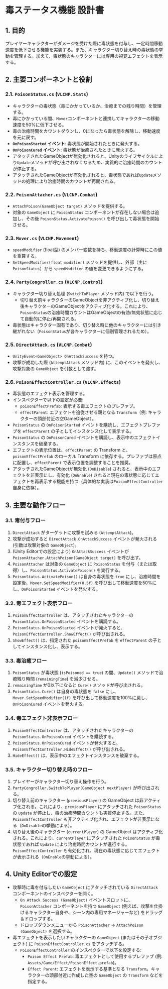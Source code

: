 # 毒ステータス機能 設計書

## 1. 目的

プレイヤーキャラクターがダメージを受けた際に毒状態を付与し、一定時間移動速度を低下させる機能を実装する。また、キャラクター切り替え時の毒状態の挙動を管理する。加えて、毒状態のキャラクターには専用の視覚エフェクトを表示する。

## 2. 主要コンポーネントと役割

### 2.1. `PoisonStatus.cs` (`VLCNP.Stats`)
-   キャラクターの毒状態（毒にかかっているか、治癒までの残り時間）を管理する。
-   毒にかかっている間、`Mover`コンポーネントと連携してキャラクターの移動速度を50%に低下させる。
-   毒の治癒時間をカウントダウンし、0になったら毒状態を解除し、移動速度を元に戻す。
-   **`OnPoisonStarted` イベント**: 毒状態が開始されたときに発火する。
-   **`OnPoisonCured` イベント**: 毒状態が治癒されたときに発火する。
-   アタッチされたGameObjectが無効化されると、Unityのライフサイクルにより`Update`メソッドが呼び出されなくなるため、実質的に治癒時間のカウントが停止する。
-   アタッチされたGameObjectが有効化されると、毒状態であれば`Update`メソッドの処理により治癒時間のカウントが再開される。

### 2.2. `PoisonAttacher.cs` (`VLCNP.Combat`)
-   `AttachPoison(GameObject target)` メソッドを提供する。
-   対象の `GameObject` に `PoisonStatus` コンポーネントが存在しない場合は追加し、その後 `PoisonStatus.ActivatePoison()` を呼び出して毒状態を開始させる。

### 2.3. `Mover.cs` (`VLCNP.Movement`)
-   `speedModifier` (float型) のメンバー変数を持ち、移動速度の計算時にこの値を乗算する。
-   `SetSpeedModifier(float modifier)` メソッドを提供し、外部（主に`PoisonStatus`）から `speedModifier` の値を変更できるようにする。

### 2.4. `PartyCongroller.cs` (`VLCNP.Control`)
-   キャラクター切り替え処理 (`SwitchToPlayer` メソッド内) で以下を行う。
    -   切り替え前キャラクターのGameObjectを非アクティブ化し、切り替え後キャラクターのGameObjectをアクティブ化する。これにより、`PoisonStatus`の治癒時間カウントはGameObjectの有効/無効状態に応じて自動的に停止/再開される。
-   毒状態はキャラクター固有であり、切り替え時に他のキャラクターには引き継がれない（`PoisonStatus`が各キャラクターに個別管理されるため）。

### 2.5. `DirectAttack.cs` (`VLCNP.Combat`)
-   `UnityEvent<GameObject> OnAttackSuccess` を持つ。
-   攻撃が成功した際 (`AttemptAttack` メソッド内) に、このイベントを発火し、攻撃対象の `GameObject` を引数として渡す。

### 2.6. `PoisonEffectController.cs` (`VLCNP.Effects`)
-   毒状態のエフェクト表示を管理する。
-   インスペクターで以下の設定が必要:
    -   `poisonEffectPrefab`: 表示する毒エフェクトのプレファブ。
    -   `effectParent`: エフェクトを追従させる親となる `Transform`（例: キャラクターの頭部付近の空GameObject）。
-   `PoisonStatus` の `OnPoisonStarted` イベントを購読し、エフェクトプレファブを `effectParent` の子としてインスタンス化して表示する。
-   `PoisonStatus` の `OnPoisonCured` イベントを購読し、表示中のエフェクトインスタンスを破棄する。
-   エフェクトの表示位置は、`effectParent` の Transform と、`poisonEffectPrefab` のローカル Transform に依存する。プレファブは原点に配置し、`effectParent` で表示位置を調整することを推奨。
-   アタッチされたGameObjectが無効化 (`OnDisable`) されると、表示中のエフェクトを非表示にし、有効化 (`OnEnable`) されると現在の毒状態に応じてエフェクトを再表示する機能を持つ（具体的な実装は`PoisonEffectController`自身に依存）。

## 3. 主要な動作フロー

### 3.1. 毒付与フロー
1.  `DirectAttack` がターゲットに攻撃を試みる (`AttemptAttack`)。
2.  攻撃が成功すると `DirectAttack.OnAttackSuccess` イベントが発火される (引数は攻撃対象の `GameObject`)。
3.  (Unity Editorでの設定により) `OnAttackSuccess` イベントが `PoisonAttacher.AttachPoison(GameObject target)` を呼び出す。
4.  `PoisonAttacher` は対象の `GameObject` に `PoisonStatus` を付与（または取得）し、`PoisonStatus.ActivatePoison()` を実行する。
5.  `PoisonStatus.ActivatePoison()` は自身の毒状態を `true` にし、治癒時間を設定後、`Mover.SetSpeedModifier(0.5f)` を呼び出して移動速度を50%にし、`OnPoisonStarted` イベントを発火する。

### 3.2. 毒エフェクト表示フロー
1.  `PoisonEffectController` は、アタッチされたキャラクターの `PoisonStatus.OnPoisonStarted` イベントを購読する。
2.  `PoisonStatus.OnPoisonStarted` イベントが発火すると、`PoisonEffectController.ShowEffect()` が呼び出される。
3.  `ShowEffect()` は、指定された `poisonEffectPrefab` を `effectParent` の子としてインスタンス化し、表示する。

### 3.3. 毒治癒フロー
1.  `PoisonStatus` が毒状態 (`isPoisoned == true`) の間、`Update()` メソッドで治癒残り時間 (`remainingTime`) を減少させる。
2.  `remainingTime` が0以下になると `Cure()` メソッドが呼び出される。
3.  `PoisonStatus.Cure()` は自身の毒状態を `false` にし、`Mover.SetSpeedModifier(1f)` を呼び出して移動速度を100%に戻し、`OnPoisonCured` イベントを発火する。

### 3.4. 毒エフェクト非表示フロー
1.  `PoisonEffectController` は、アタッチされたキャラクターの `PoisonStatus.OnPoisonCured` イベントを購読する。
2.  `PoisonStatus.OnPoisonCured` イベントが発火すると、`PoisonEffectController.HideEffect()` が呼び出される。
3.  `HideEffect()` は、表示中のエフェクトインスタンスを破棄する。

### 3.5. キャラクター切り替え時のフロー
1.  プレイヤーがキャラクター切り替え操作を行う。
2.  `PartyCongroller.SwitchToPlayer(GameObject nextPlayer)` が呼び出される。
3.  切り替え前のキャラクター (`previousPlayer`) の GameObject は非アクティブ化される。これにより、`previousPlayer` にアタッチされた `PoisonStatus` の `Update` が停止し、毒の治癒時間カウントも実質停止する。また、`PoisonEffectController` も非アクティブ化され、エフェクトが非表示になる（`OnDisable`の挙動による）。
4.  切り替え後のキャラクター (`currentPlayer`) の GameObject はアクティブ化される。これにより、`currentPlayer` にアタッチされた `PoisonStatus` が毒状態であれば `Update` により治癒時間カウントが進行する。`PoisonEffectController` も有効化され、現在の毒状態に応じてエフェクトが表示される（`OnEnable`の挙動による）。

## 4. Unity Editorでの設定

-   攻撃時に毒を付与したい `GameObject` にアタッチされている `DirectAttack` コンポーネントのインスペクターを開く。
    -   `On Attack Success (GameObject)` イベントスロットに、`PoisonAttacher` コンポーネントを持つ `GameObject` (例えば、攻撃を仕掛けるキャラクター自身や、シーン内の専用マネージャーなど) をドラッグ＆ドロップする。
    -   ドロップダウンメニューから `PoisonAttacher` -> `AttachPoison (GameObject)` を選択する。
-   毒エフェクトを表示したいキャラクターの `GameObject` (またはその子オブジェクト) に `PoisonEffectController.cs` をアタッチする。
    -   `PoisonEffectController` のインスペクターで以下を設定する:
        -   `Poison Effect Prefab`: 毒エフェクトとして使用するプレファブ (例: `Assets/Game/Effect/PoisonEffect.prefab`)。
        -   `Effect Parent`: エフェクトを表示する基準となる `Transform`。キャラクターの頭部付近に作成した空の `GameObject` の `Transform` などを指定する。 